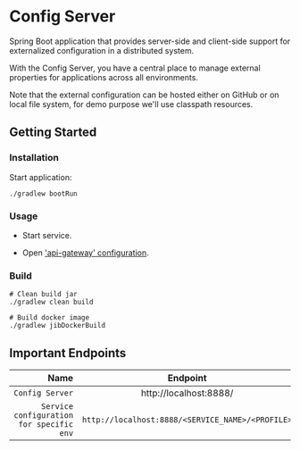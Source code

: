 # Config Server

Spring Boot application that provides server-side and client-side support for externalized configuration in a distributed system.

With the Config Server, you have a central place to manage external properties for applications across all environments.

Note that the external configuration can be hosted either on GitHub or on local file system, for demo purpose we'll use classpath resources.


## Getting Started

### Installation

Start application:

```
./gradlew bootRun
```

### Usage

* Start service.

* Open ['api-gateway' configuration](http://localhost:8888/api-gateway/dev).

### Build

```
# Clean build jar
./gradlew clean build

# Build docker image
./gradlew jibDockerBuild
```

## Important Endpoints

| Name | Endpoint | 
| -------------:|:--------:|
| `Config Server` | http://localhost:8888/ |
| `Service configuration for specific env` | `http://localhost:8888/<SERVICE_NAME>/<PROFILE>` |
